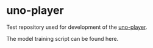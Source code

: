 
# uno-player

Test repository used for development of the [uno-player](https://github.com/alexcoder04/uno-player-final).

The model training script can be found here.

